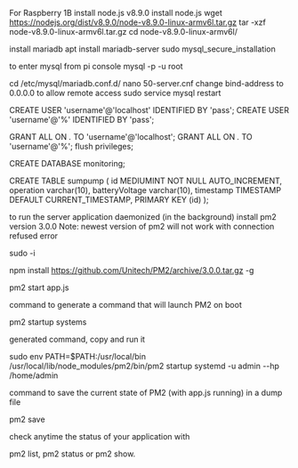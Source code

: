 For Raspberry 1B install node.js v8.9.0
install node.js
wget https://nodejs.org/dist/v8.9.0/node-v8.9.0-linux-armv6l.tar.gz
tar -xzf node-v8.9.0-linux-armv6l.tar.gz
cd node-v8.9.0-linux-armv6l/

install mariadb
apt install mariadb-server
sudo mysql_secure_installation

to enter mysql from pi console
mysql -p -u root

cd /etc/mysql/mariadb.conf.d/
nano 50-server.cnf
change bind-address to 0.0.0.0 to allow remote access
sudo service mysql restart

CREATE USER 'username'@'localhost' IDENTIFIED BY 'pass';
CREATE USER 'username'@'%' IDENTIFIED BY 'pass';

GRANT ALL ON *.* TO 'username'@'localhost';
GRANT ALL ON *.* TO 'username'@'%';
flush privileges;

CREATE DATABASE monitoring;

CREATE TABLE sumpump (
                         id MEDIUMINT NOT NULL AUTO_INCREMENT,
                         operation varchar(10),
                         batteryVoltage varchar(10),
                         timestamp TIMESTAMP DEFAULT CURRENT_TIMESTAMP,
                         PRIMARY KEY (id)
);


to run the server application daemonized (in the background) install pm2 version 3.0.0
Note: newest version of pm2 will not work with connection refused error

sudo -i

npm install https://github.com/Unitech/PM2/archive/3.0.0.tar.gz -g

pm2 start app.js

command to generate a command that will launch PM2 on boot

pm2 startup systems

generated command, copy and run it

sudo env PATH=$PATH:/usr/local/bin /usr/local/lib/node_modules/pm2/bin/pm2 startup systemd -u admin --hp /home/admin

command to save the current state of PM2 (with app.js running) in a dump file

pm2 save

check anytime the status of your application with 

pm2 list, pm2 status or pm2 show.
